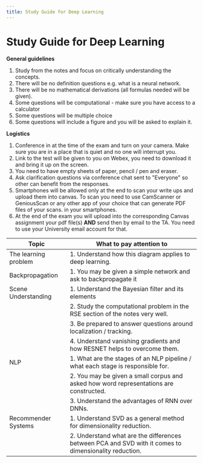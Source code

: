 ```yaml
---
title: Study Guide for Deep Learning 
---
```


# Study Guide for Deep Learning

**General guidelines**

1. Study from the notes and focus on critically understanding the concepts. 
2. There will be no definition questions e.g. what is a neural network. 
3. There will be no  mathematical derivations (all formulas needed will be given). 
4. Some questions will be computational - make sure you have access to a calculator 
5. Some questions will be multiple choice
6. Some questions will include a figure and you will be asked to explain it. 

**Logistics**

1. Conference in at the time of the exam and turn on your camera. Make sure you are in a place that is quiet and no one will interrupt you.
2. Link to the test will be given to you on Webex, you need to download it and bring it up on the screen. 
3. You need to have empty sheets of paper, pencil / pen and eraser. 
4. Ask clarification questions via conference chat sent to "Everyone" so other can benefit from the responses.  
5. Smartphones will be allowed only at the end to scan your write ups and upload them into canvas. To scan you need to use CamScanner or GeniousScan or any other app of your choice that can generate PDF files of your scans. in your smartphones. 
6. At the end of the exam you will upload into the corresponding Canvas assignment your pdf file(s) **AND** send then by email to the TA. You need to use your University email account for that. 

| Topic    |  What to pay attention to   |
| --- | --- |
|  The learning problem  |  1. Understand how this diagram applies to deep learning.  |
| Backpropagation | 1. You may be given a simple network and ask to backpropagate it | 
|  Scene Understanding   |  1. Understand the Bayesian filter and its elements |
| | 2. Study the computational problem in the RSE section of the notes very well. | 
| | 3. Be prepared to answer questions around localization / tracking. |
| | 4. Understand vanishing gradients and how RESNET helps to overcome them. | 
|   NLP  |  1. What are the stages of an NLP pipeline / what each stage is responsible for. | 
| | 2. You may be given a small corpus and asked how word representations are constructed. |
| | 3. Understand the advantages of RNN over DNNs. |
|  Recommender Systems  |  1. Understand SVD as a general method for dimensionality reduction.   |
|   | 2. Understand what are the differences between PCA and SVD with it comes to dimensionality reduction. |



